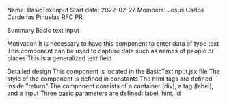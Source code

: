 Name: BasicTextInput
Start date: 2022-02-27
Members: Jesus Carlos Cardenas Pinuelas
RFC PR:

Summary
Basic text input

Motivation
It is necessary to have this component to enter data of type text
This component can be used to capture data such as names of people or places
This is a generalized text field

Detailed design
This component is located in the BasicTextInput.jsx file
The style of the component is defined in constants
The html tags are defined inside "return"
The component consists of a container (div), a tag (label), and a input
Three basic parameters are defined: label, hint, id
